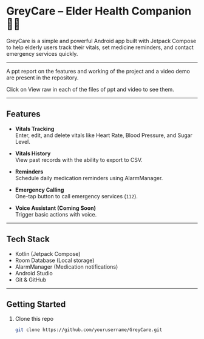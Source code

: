 # GreyCare – Elder Health Companion 👵👴

GreyCare is a simple and powerful Android app built with Jetpack Compose to help elderly users track their vitals, set medicine reminders, and contact emergency services quickly.

---

A ppt report on the features and working of the project and a video demo are present in the repository.

Click on View raw in each of the files of ppt and video to see them.

---
##  Features

-  **Vitals Tracking**  
  Enter, edit, and delete vitals like Heart Rate, Blood Pressure, and Sugar Level.

-  **Vitals History**  
  View past records with the ability to export to CSV.

-  **Reminders**  
  Schedule daily medication reminders using AlarmManager.

-  **Emergency Calling**  
  One-tap button to call emergency services (`112`).

-  **Voice Assistant (Coming Soon)**  
  Trigger basic actions with voice.

---

##  Tech Stack

- Kotlin (Jetpack Compose)
- Room Database (Local storage)
- AlarmManager (Medication notifications)
- Android Studio
- Git & GitHub

---



##  Getting Started

1. Clone this repo  
   ```bash
   git clone https://github.com/yourusername/GreyCare.git
